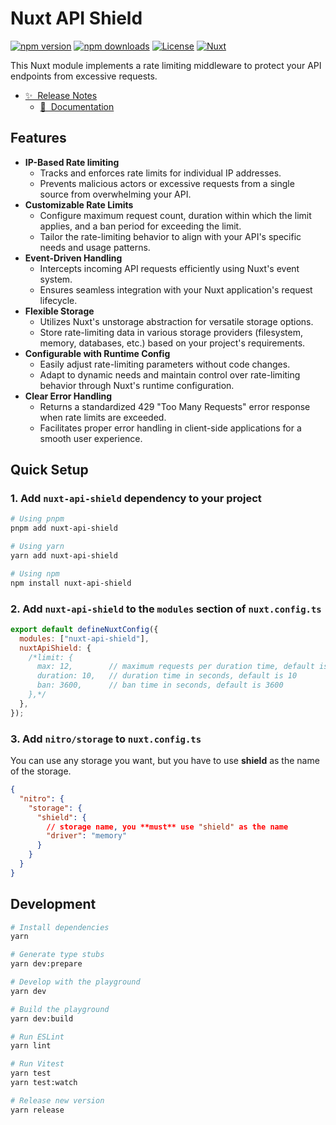 # Nuxt API Shield

[![npm version][npm-version-src]][npm-version-href]
[![npm downloads][npm-downloads-src]][npm-downloads-href]
[![License][license-src]][license-href]
[![Nuxt][nuxt-src]][nuxt-href]

This Nuxt module implements a rate limiting middleware to protect your API endpoints from excessive requests.

- [✨ &nbsp;Release Notes](/CHANGELOG.md)
  <!-- - [🏀 Online playground](https://stackblitz.com/github/your-org/nuxt-api-shield?file=playground%2Fapp.vue) -->
  - [📖 &nbsp;Documentation](https://github.com/rrd108/nuxt-api-shield)

## Features

- **IP-Based Rate limiting**
  - Tracks and enforces rate limits for individual IP addresses.
  - Prevents malicious actors or excessive requests from a single source from overwhelming your API.
- **Customizable Rate Limits**
  - Configure maximum request count, duration within which the limit applies, and a ban period for exceeding the limit.
  - Tailor the rate-limiting behavior to align with your API's specific needs and usage patterns.
- **Event-Driven Handling**
  - Intercepts incoming API requests efficiently using Nuxt's event system.
  - Ensures seamless integration with your Nuxt application's request lifecycle.
- **Flexible Storage**
  - Utilizes Nuxt's unstorage abstraction for versatile storage options.
  - Store rate-limiting data in various storage providers (filesystem, memory, databases, etc.) based on your project's requirements.
- **Configurable with Runtime Config**
  - Easily adjust rate-limiting parameters without code changes.
  - Adapt to dynamic needs and maintain control over rate-limiting behavior through Nuxt's runtime configuration.
- **Clear Error Handling**
  - Returns a standardized 429 "Too Many Requests" error response when rate limits are exceeded.
  - Facilitates proper error handling in client-side applications for a smooth user experience.

## Quick Setup

### 1. Add `nuxt-api-shield` dependency to your project

```bash
# Using pnpm
pnpm add nuxt-api-shield

# Using yarn
yarn add nuxt-api-shield

# Using npm
npm install nuxt-api-shield
```

### 2. Add `nuxt-api-shield` to the `modules` section of `nuxt.config.ts`

```js
export default defineNuxtConfig({
  modules: ["nuxt-api-shield"],
  nuxtApiShield: {
    /*limit: {
      max: 12,        // maximum requests per duration time, default is 12
      duration: 10,   // duration time in seconds, default is 10
      ban: 3600,      // ban time in seconds, default is 3600
    },*/
  },
});
```

### 3. Add `nitro/storage` to `nuxt.config.ts`

You can use any storage you want, but you have to use **shield** as the name of the storage.

```json
{
  "nitro": {
    "storage": {
      "shield": {
        // storage name, you **must** use "shield" as the name
        "driver": "memory"
      }
    }
  }
}
```

## Development

```bash
# Install dependencies
yarn

# Generate type stubs
yarn dev:prepare

# Develop with the playground
yarn dev

# Build the playground
yarn dev:build

# Run ESLint
yarn lint

# Run Vitest
yarn test
yarn test:watch

# Release new version
yarn release
```

<!-- Badges -->

[npm-version-src]: https://img.shields.io/npm/v/nuxt-api-shield/latest.svg?style=flat&colorA=020420&colorB=00DC82
[npm-version-href]: https://npmjs.com/package/nuxt-api-shield
[npm-downloads-src]: https://img.shields.io/npm/dm/nuxt-api-shield.svg?style=flat&colorA=020420&colorB=00DC82
[npm-downloads-href]: https://npmjs.com/package/nuxt-api-shield
[license-src]: https://img.shields.io/npm/l/nuxt-api-shield.svg?style=flat&colorA=020420&colorB=00DC82
[license-href]: https://npmjs.com/package/nuxt-api-shield
[nuxt-src]: https://img.shields.io/badge/Nuxt-020420?logo=nuxt.js
[nuxt-href]: https://nuxt.com
